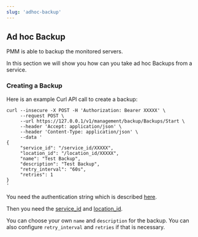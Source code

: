 ```yaml
---
slug: 'adhoc-backup'
---
```


## Ad hoc Backup

PMM is able to backup the monitored servers. 

In this section we will show you how can you take ad hoc Backups from a service.


### Creating a Backup

Here is an example Curl API call to create a backup:

```
curl --insecure -X POST -H 'Authorization: Bearer XXXXX' \
     --request POST \
     --url https://127.0.0.1/v1/management/backup/Backups/Start \
     --header 'Accept: application/json' \
     --header 'Content-Type: application/json' \
     --data '
{
     "service_id": "/service_id/XXXXX",
     "location_id": "/location_id/XXXXX",
     "name": "Test Backup",
     "description": "Test Backup",
     "retry_interval": "60s",
     "retries": 1
}
'
```

You need the authentication string which is described [here](ref:authentication).

Then you need the [service_id](ref:listservices) and [location_id](ref:listlocations).

You can choose your own `name` and `description` for the backup. You can also configure `retry_interval` and `retries` if that is necessary. 

